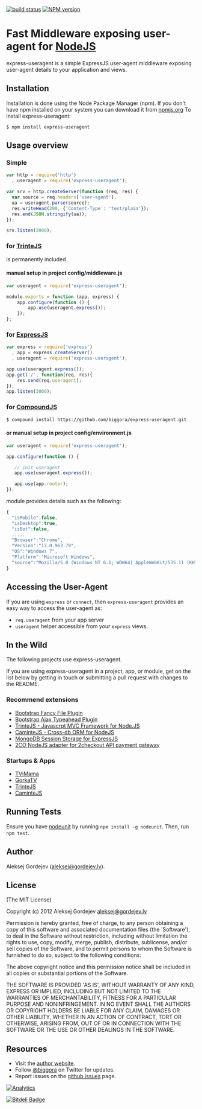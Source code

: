 [![build status](https://secure.travis-ci.org/biggora/express-useragent.png)](http://travis-ci.org/biggora/express-useragent)
[![NPM version](https://badge.fury.io/js/express-useragent.png)](http://badge.fury.io/js/express-useragent)
# Fast Middleware exposing user-agent for [NodeJS](http://nodejs.org/)

express-useragent is a simple ExpressJS user-agent middleware exposing user-agent details to your application and views.

## Installation

Installation is done using the Node Package Manager (npm). If you don't have npm installed on your system you can download it from [npmjs.org](http://npmjs.org/)
To install express-useragent:

    $ npm install express-useragent

## Usage overview

### Simple

```js
var http = require('http')
  , useragent = require('express-useragent');

var srv = http.createServer(function (req, res) {
  var source = req.headers['user-agent'],
  ua = useragent.parse(source);
  res.writeHead(200, {'Content-Type': 'text/plain'});
  res.end(JSON.stringify(ua));
});

srv.listen(3000);
```

### for [TrinteJS](http://www.trintejs.com/)

is permanently included

#### manual setup in project config/middleware.js

```js
var useragent = require('express-useragent');

module.exports = function (app, express) {
    app.configure(function () {
        app.use(useragent.express());
    });
};
```

### for [ExpressJS](http://expressjs.com/)

```js
var express = require('express')
  , app = express.createServer()
  , useragent = require('express-useragent');

app.use(useragent.express());
app.get('/', function(req, res){
    res.send(req.useragent);
});
app.listen(3000);
```

### for [CompoundJS](http://compoundjs.com)

    $ compound install https://github.com/biggora/express-useragent.git

#### or manual setup in project config/environment.js

```js
var useragent = require('express-useragent');

app.configure(function () {

   // init useragent
   app.use(useragent.express());

   app.use(app.router);
});
```

module provides details such as the following:

```js
{
  "isMobile":false,
  "isDesktop":true,
  "isBot":false,
  .....
  "Browser":"Chrome",
  "Version":"17.0.963.79",
  "OS":"Windows 7",
  "Platform":"Microsoft Windows",
  "source":"Mozilla/5.0 (Windows NT 6.1; WOW64) AppleWebKit/535.11 (KHTML, like Gecko) Chrome/17.0.963.79 Safari/535.11"
}

```

## Accessing the User-Agent

If you are using `express` or `connect`, then `express-useragent`
provides an easy way to access the user-agent as:

- `req.useragent` from your app server
- `useragent` helper accessible from your `express` views.


## In the Wild

The following projects use express-useragent.

If you are using express-useragent in a project, app, or module, get on the list below
by getting in touch or submitting a pull request with changes to the README.

### Recommend extensions

- [Bootstrap Fancy File Plugin](http://biggora.github.io/bootstrap-fancyfile/)
- [Bootstrap Ajax Typeahead Plugin](https://github.com/biggora/bootstrap-ajax-typeahead)
- [TrinteJS - Javascrpt MVC Framework for Node.JS](http://www.trintejs.com/)
- [CaminteJS - Cross-db ORM for NodeJS](http://www.camintejs.com/)
- [MongoDB Session Storage for ExpressJS](https://github.com/biggora/express-mongodb)
- [2CO NodeJS adapter for 2checkout API payment gateway](https://github.com/biggora/2co)

### Startups & Apps

- [TViMama](http://tvimama.com/)
- [GorkaTV](https://gorkatv.com/)
- [TrinteJS](http://www.trintejs.com/)
- [CaminteJS](http://www.camintejs.com/)

## Running Tests
Ensure you have [nodeunit](https://github.com/caolan/nodeunit) by running ```npm install -g nodeunit```.
Then, run ```npm test```.

## Author

Aleksej Gordejev (aleksej@gordejev.lv).

## License

(The MIT License)

Copyright (c) 2012 Aleksej Gordejev <aleksej@gordejev.lv>

Permission is hereby granted, free of charge, to any person obtaining
a copy of this software and associated documentation files (the
'Software'), to deal in the Software without restriction, including
without limitation the rights to use, copy, modify, merge, publish,
distribute, sublicense, and/or sell copies of the Software, and to
permit persons to whom the Software is furnished to do so, subject to
the following conditions:

The above copyright notice and this permission notice shall be
included in all copies or substantial portions of the Software.

THE SOFTWARE IS PROVIDED 'AS IS', WITHOUT WARRANTY OF ANY KIND,
EXPRESS OR IMPLIED, INCLUDING BUT NOT LIMITED TO THE WARRANTIES OF
MERCHANTABILITY, FITNESS FOR A PARTICULAR PURPOSE AND NONINFRINGEMENT.
IN NO EVENT SHALL THE AUTHORS OR COPYRIGHT HOLDERS BE LIABLE FOR ANY
CLAIM, DAMAGES OR OTHER LIABILITY, WHETHER IN AN ACTION OF CONTRACT,
TORT OR OTHERWISE, ARISING FROM, OUT OF OR IN CONNECTION WITH THE
SOFTWARE OR THE USE OR OTHER DEALINGS IN THE SOFTWARE.


## Resources

- Visit the [author website](http://www.gordejev.lv).
- Follow [@biggora](https://twitter.com/#!/biggora) on Twitter for updates.
- Report issues on the [github issues](https://github.com/biggora/express-useragent/issues) page.

[![Analytics](https://ga-beacon.appspot.com/UA-22788134-5/express-useragent/readme)](https://github.com/igrigorik/ga-beacon)

[![Bitdeli Badge](https://d2weczhvl823v0.cloudfront.net/biggora/express-useragent/trend.png)](https://bitdeli.com/free "Bitdeli Badge")

